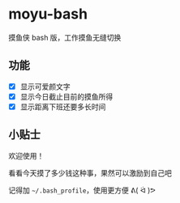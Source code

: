 # moyu-bash

摸鱼侠 bash 版，工作摸鱼无缝切换

## 功能

- [x] 显示可爱颜文字
- [x] 显示今日截止目前的摸鱼所得
- [x] 显示距离下班还要多长时间

## 小贴士

欢迎使用！

看看今天摸了多少钱这种事，果然可以激励到自己吧

记得加 `~/.bash_profile`，使用更方便 ᕕ( ᐛ )ᕗ

